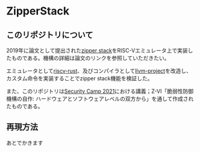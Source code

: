 # ZipperStack

## このリポジトリについて
2019年に論文として提出された[zipper stack](https://arxiv.org/abs/1902.00888)をRISC-Vエミュレータ上で実装したものである。機構の詳細は論文のリンクを参照していただきたい。

エミュレータとして[riscv-rust](https://github.com/takahirox/riscv-rust)、及びコンパイラとして[llvm-project](https://github.com/llvm/llvm-project)を改造し、カスタム命令を実装することでzipper stack機能を検証した。

また、このリポジトリは[Security Camp 2021](https://www.ipa.go.jp/jinzai/camp/2021/zenkoku2021_program_list.html)における講義；Z-Ⅵ「脆弱性防御機構の自作: ハードウェアとソフトウェアレベルの双方から」を通して作成されたものである。
  


## 再現方法  
あとでかきます